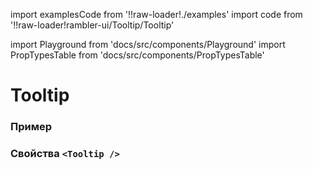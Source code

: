 import examplesCode from '!!raw-loader!./examples'
import code from '!!raw-loader!rambler-ui/Tooltip/Tooltip'

import Playground from 'docs/src/components/Playground'
import PropTypesTable from 'docs/src/components/PropTypesTable'

# Tooltip

### Пример
<Playground code={examplesCode} />

### Свойства `<Tooltip />`
<PropTypesTable code={code} />
